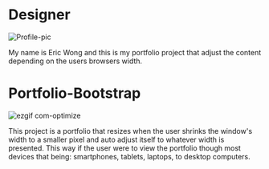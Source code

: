 # Designer
![Profile-pic](https://user-images.githubusercontent.com/40143714/69463591-39aa9900-0d39-11ea-928c-ec7fbfe5cc7b.png)




My name is Eric Wong and this is my portfolio project that adjust the content depending on the users browsers width.

# Portfolio-Bootstrap
![ezgif com-optimize](https://user-images.githubusercontent.com/40143714/69384524-c42bc380-0c79-11ea-9931-ed1552a986a9.gif)

This project is a portfolio that resizes when the user shrinks the window's width to a smaller pixel and auto adjust itself to whatever width is presented. This way if the user were to view the portfolio though most devices that being: smartphones, tablets, laptops, to desktop computers.

